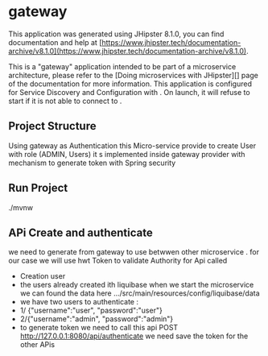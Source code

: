 # gateway

This application was generated using JHipster 8.1.0, you can find documentation and help at [https://www.jhipster.tech/documentation-archive/v8.1.0](https://www.jhipster.tech/documentation-archive/v8.1.0).

This is a "gateway" application intended to be part of a microservice architecture, please refer to the [Doing microservices with JHipster][] page of the documentation for more information.
This application is configured for Service Discovery and Configuration with . On launch, it will refuse to start if it is not able to connect to .

## Project Structure
Using gateway as Authentication 
this Micro-service provide to create User with role (ADMIN, Users)
it s implemented inside gateway provider with mechanism to generate token with Spring security


## Run Project
./mvnw

## APi Create and authenticate 
 we need to generate from gateway to use betwwen other microservice .
for our case we will use hwt Token to validate Authority for Api called

* Creation user 
* the users already created ith liquibase when we start the microservice we can found the data here .../src/main/resources/config/liquibase/data
* we have two users to authenticate :
* 1/ {"username":"user",
  "password":"user"}
* 2/{"username":"admin",
  "password":"admin"}
* to generate token we need to call this api POST http://127.0.0.1:8080/api/authenticate
 we need save the token for the other APis
